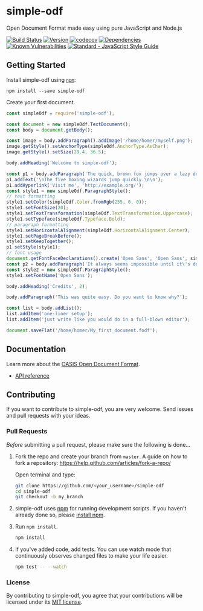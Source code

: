 # simple-odf 

Open Document Format made easy using pure JavaScript and Node.js

[![Build Status](https://travis-ci.com/connium/simple-odf.svg?branch=master)](https://travis-ci.com/connium/simple-odf)
[![Version](https://img.shields.io/npm/v/simple-odf.svg)](https://www.npmjs.com/package/simple-odf)
[![codecov](https://codecov.io/gh/connium/simple-odf/branch/master/graph/badge.svg)](https://codecov.io/gh/connium/simple-odf)
[![Dependencies](https://david-dm.org/connium/simple-odf.svg)](https://david-dm.org/connium/simple-odf)
[![Known Vulnerabilities](https://snyk.io/test/github/connium/simple-odf/badge.svg)](https://snyk.io/test/github/connium/simple-odf)
[![Standard - JavaScript Style Guide](https://img.shields.io/badge/code_style-standard-brightgreen.svg)](https://standardjs.com)

## Getting Started

Install simple-odf using [`npm`](https://www.npmjs.com/):

```
npm install --save simple-odf
```

Create your first document.

```javascript
const simpleOdf = require('simple-odf');

const document = new simpleOdf.TextDocument();
const body = document.getBody();

const image = body.addParagraph().addImage('/home/homer/myself.png');
image.getStyle().setAnchorType(simpleOdf.AnchorType.AsChar);
image.getStyle().setSize(29.4, 36.5);

body.addHeading('Welcome to simple-odf');

const p1 = body.addParagraph('The quick, brown fox jumps over a lazy dog.');
p1.addText('\nThe five boxing wizards jump quickly.\n\n');
p1.addHyperlink('Visit me', 'http://example.org/');
const style1 = new simpleOdf.ParagraphStyle();
// text formatting
style1.setColor(simpleOdf.Color.fromRgb(255, 0, 0));
style1.setFontSize(20);
style1.setTextTransformation(simpleOdf.TextTransformation.Uppercase);
style1.setTypeface(simpleOdf.Typeface.Bold);
// paragraph formatting
style1.setHorizontalAlignment(simpleOdf.HorizontalAlignment.Center);
style1.setPageBreakBefore();
style1.setKeepTogether();
p1.setStyle(style1);
// font usage
document.getFontFaceDeclarations().create('Open Sans', 'Open Sans', simpleOdf.FontPitch.Variable);
const p2 = body.addParagraph('It always seems impossible until it\'s done.');
const style2 = new simpleOdf.ParagraphStyle();
style1.setFontName('Open Sans');

body.addHeading('Credits', 2);

body.addParagraph('This was quite easy. Do you want to know why?');

const list = body.addList();
list.addItem('one-liner setup');
list.addItem('just write like you would do in a full-blown editor');

document.saveFlat('/home/homer/My_first_document.fodf');
```

## Documentation

Learn more about the [OASIS Open Document Format](http://docs.oasis-open.org/office/v1.2/OpenDocument-v1.2.html).

- [API reference](./docs/API.md)

## Contributing

If you want to contribute to simple-odf, you are very welcome. Send issues and pull requests with your ideas.

### Pull Requests

*Before* submitting a pull request, please make sure the following is done...

1. Fork the repo and create your branch from `master`. A guide on how to fork a
   repository: https://help.github.com/articles/fork-a-repo/

   Open terminal and type:

   ```sh
   git clone https://github.com/<your_username>/simple-odf
   cd simple-odf
   git checkout -b my_branch
   ```

2. simple-odf uses [npm](https://www.npmjs.com) for
   running development scripts. If you haven't already done so, please
   [install npm](https://docs.npmjs.com/).

3. Run `npm install`.

   ```sh
   npm install
   ```

4. If you've added code, add tests. You can use watch mode that continuously observes changed files to make your life easier.

   ```sh
   npm test -- --watch
   ```

### License

By contributing to simple-odf, you agree that your contributions will be licensed under its [MIT license](./LICENSE).
